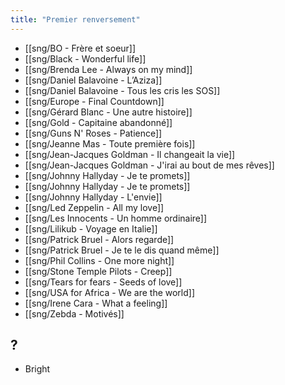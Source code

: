 ```yaml
---
title: "Premier renversement"
---
```


- [[sng/BO - Frère et soeur]]
- [[sng/Black - Wonderful life]]
- [[sng/Brenda Lee - Always on my mind]]
- [[sng/Daniel Balavoine - L’Aziza]]
- [[sng/Daniel Balavoine - Tous les cris les SOS]]
- [[sng/Europe - Final Countdown]]
- [[sng/Gérard Blanc - Une autre histoire]]
- [[sng/Gold - Capitaine abandonné]]
- [[sng/Guns N' Roses - Patience]]
- [[sng/Jeanne Mas - Toute première fois]]
- [[sng/Jean-Jacques Goldman - Il changeait la vie]]
- [[sng/Jean-Jacques Goldman - J'irai au bout de mes rêves]]
- [[sng/Johnny Hallyday - Je te promets]]
- [[sng/Johnny Hallyday - Je te promets]]
- [[sng/Johnny Hallyday - L'envie]]
- [[sng/Led Zeppelin - All my love]]
- [[sng/Les Innocents - Un homme ordinaire]]
- [[sng/Lilikub - Voyage en Italie]]
- [[sng/Patrick Bruel - Alors regarde]]
- [[sng/Patrick Bruel - Je te le dis quand même]]
- [[sng/Phil Collins - One more night]]
- [[sng/Stone Temple Pilots - Creep]]
- [[sng/Tears for fears - Seeds of love]]
- [[sng/USA for Africa - We are the world]]
- [[sng/Irene Cara - What a feeling]]
- [[sng/Zebda - Motivés]]

## ?

- Bright
